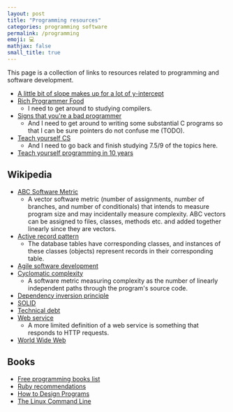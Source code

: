 ```yaml
---
layout: post
title: "Programming resources"
categories: programming software
permalink: /programming
emoji: 💻
mathjax: false
small_title: true
---
```


This page is a collection of links to resources related to programming and software development.

- [A little bit of slope makes up for a lot of y-intercept](https://gist.github.com/gtallen1187/e83ed02eac6cc8d7e185)
- [Rich Programmer Food](http://steve-yegge.blogspot.com/2007/06/rich-programmer-food.html)
  - I need to get around to studying compilers.
- [Signs that you're a bad programmer](http://www.yacoset.com/Home/signs-that-you-re-a-bad-programmer)
  - And I need to get around to writing some substantial C programs so that I can be sure pointers do not confuse me (TODO).
- [Teach yourself CS](https://teachyourselfcs.com/)
  - And I need to go back and finish studying 7.5/9 of the topics here.
- [Teach yourself programming in 10 years](http://norvig.com/21-days.html)

## Wikipedia

- [ABC Software Metric](https://en.wikipedia.org/wiki/ABC_Software_Metric)
  - A vector software metric (number of assignments, number of branches, and number of conditionals) that intends to measure program size and may incidentally measure complexity. ABC vectors can be assigned to files, classes, methods etc. and added together linearly since they are vectors.
- [Active record pattern](https://en.wikipedia.org/wiki/Active_record_pattern)
  - The database tables have corresponding classes, and instances of these classes (objects) represent records in their corresponding table.
- [Agile software development](https://en.wikipedia.org/wiki/Agile_software_development)
- [Cyclomatic complexity](https://en.wikipedia.org/wiki/Cyclomatic_complexity)
  - A software metric measuring complexity as the number of linearly independent paths through the program's source code.
- [Dependency inversion principle](https://en.wikipedia.org/wiki/Dependency_inversion_principle)
- [SOLID](https://en.wikipedia.org/wiki/SOLID)
- [Technical debt](https://en.wikipedia.org/wiki/Technical_debt)
- [Web service](https://en.wikipedia.org/wiki/Web_service)
  - A more limited definition of a web service is something that responds to HTTP requests.
- [World Wide Web](https://en.wikipedia.org/wiki/World_Wide_Web)

## Books

- [Free programming books list](https://ebookfoundation.github.io/free-programming-books/books/free-programming-books-subjects.html)
- [Ruby recommendations](/ruby#books)
- [How to Design Programs](https://htdp.org/)
- [The Linux Command Line](https://www.amazon.com/Linux-Command-Line-Complete-Introduction/dp/1593273894)
  